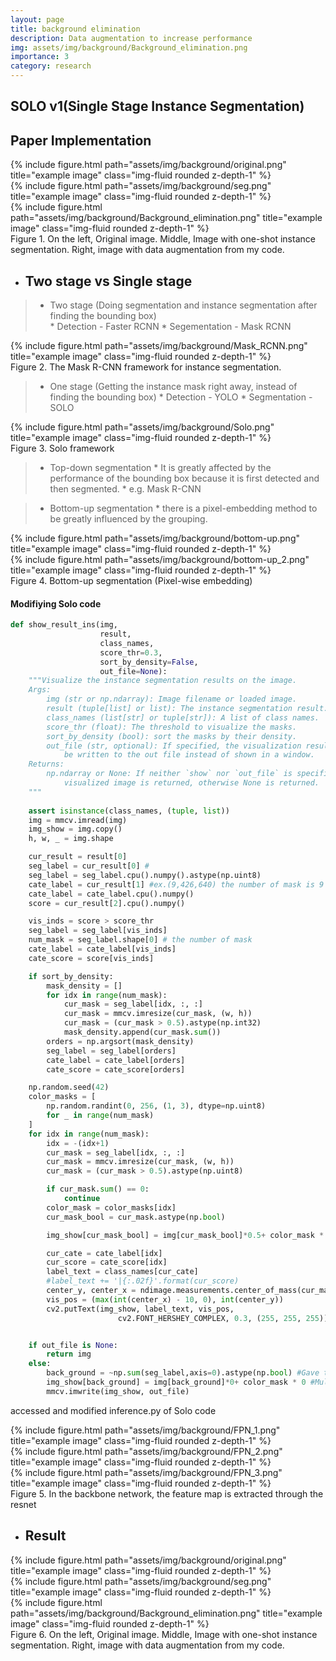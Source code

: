 ```yaml
---
layout: page
title: background elimination
description: Data augmentation to increase performance
img: assets/img/background/Background_elimination.png
importance: 3
category: research
---
```


## SOLO v1(Single Stage Instance Segmentation) 
## Paper Implementation  
<div class="row">
    <div class="col-sm mt-3 mt-md-0">
        {% include figure.html path="assets/img/background/original.png" title="example image" class="img-fluid rounded z-depth-1" %}
    </div>
    <div class="col-sm mt-3 mt-md-0">
        {% include figure.html path="assets/img/background/seg.png" title="example image" class="img-fluid rounded z-depth-1" %}
    </div>
    <div class="col-sm mt-3 mt-md-0">
        {% include figure.html path="assets/img/background/Background_elimination.png" title="example image" class="img-fluid rounded z-depth-1" %}
    </div>
</div>
<div class="caption">
    Figure 1. On the left, Original image. Middle, Image with one-shot instance segmentation. Right, image with data augmentation from my code.  
</div>


* ## Two stage vs Single stage
  


> * Two stage (Doing segmentation and instance segmentation after finding the bounding box)  
    * Detection - Faster RCNN
    * Segementation - Mask RCNN  

<div class="row">
    <div class="col-sm - 3 mt mt-md-0">
        {% include figure.html path="assets/img/background/Mask_RCNN.png" title="example image" class="img-fluid rounded z-depth-1" %}
    </div>
</div>
<div class="caption">
    Figure 2. The Mask R-CNN framework for instance segmentation.
</div>      

> * One stage (Getting the instance mask right away, instead of finding the bounding box)
    * Detection - YOLO
    * Segmentation - SOLO  

<div class="row">
    <div class="col-sm mt-3 mt-md-0">
        {% include figure.html path="assets/img/background/Solo.png" title="example image" class="img-fluid rounded z-depth-1" %}
    </div>
</div>
<div class="caption">
    Figure 3. Solo framework
</div>     


> * Top-down segmentation 
    * It is greatly affected by the performance of the bounding box because it is first detected and then segmented.
    * e.g. Mask R-CNN
    
> * Bottom-up segmentation
    * there is a pixel-embedding method to be greatly influenced by the grouping. 
    
<div class="row justify-content-sm-center">
    <div class="col-sm mt-3 mt-md-0">
        {% include figure.html path="assets/img/background/bottom-up.png" title="example image" class="img-fluid rounded z-depth-1" %}
    </div>
    <div class="col-sm-7 mt-3 mt-md-0">
        {% include figure.html path="assets/img/background/bottom-up_2.png" title="example image" class="img-fluid rounded z-depth-1" %}
    </div>
</div>
<div class="caption">
    Figure 4. Bottom-up segmentation (Pixel-wise embedding)
</div>  

#### Modifiying Solo code 



```python
def show_result_ins(img,
                    result,
                    class_names,
                    score_thr=0.3,
                    sort_by_density=False,
                    out_file=None):
    """Visualize the instance segmentation results on the image.
    Args:
        img (str or np.ndarray): Image filename or loaded image.
        result (tuple[list] or list): The instance segmentation result.
        class_names (list[str] or tuple[str]): A list of class names.
        score_thr (float): The threshold to visualize the masks.
        sort_by_density (bool): sort the masks by their density.
        out_file (str, optional): If specified, the visualization result will
            be written to the out file instead of shown in a window.
    Returns:
        np.ndarray or None: If neither `show` nor `out_file` is specified, the
            visualized image is returned, otherwise None is returned.
    """
    
    assert isinstance(class_names, (tuple, list))
    img = mmcv.imread(img)
    img_show = img.copy()
    h, w, _ = img.shape

    cur_result = result[0]
    seg_label = cur_result[0] #
    seg_label = seg_label.cpu().numpy().astype(np.uint8)
    cate_label = cur_result[1] #ex.(9,426,640) the number of mask is 9
    cate_label = cate_label.cpu().numpy()
    score = cur_result[2].cpu().numpy()

    vis_inds = score > score_thr
    seg_label = seg_label[vis_inds]
    num_mask = seg_label.shape[0] # the number of mask
    cate_label = cate_label[vis_inds]
    cate_score = score[vis_inds]

    if sort_by_density:
        mask_density = []
        for idx in range(num_mask):
            cur_mask = seg_label[idx, :, :]
            cur_mask = mmcv.imresize(cur_mask, (w, h))
            cur_mask = (cur_mask > 0.5).astype(np.int32)
            mask_density.append(cur_mask.sum())
        orders = np.argsort(mask_density)
        seg_label = seg_label[orders]
        cate_label = cate_label[orders]
        cate_score = cate_score[orders]

    np.random.seed(42)
    color_masks = [
        np.random.randint(0, 256, (1, 3), dtype=np.uint8)
        for _ in range(num_mask)
    ]
    for idx in range(num_mask):
        idx = -(idx+1)
        cur_mask = seg_label[idx, :, :]
        cur_mask = mmcv.imresize(cur_mask, (w, h))
        cur_mask = (cur_mask > 0.5).astype(np.uint8)

        if cur_mask.sum() == 0:
            continue
        color_mask = color_masks[idx]
        cur_mask_bool = cur_mask.astype(np.bool)

        img_show[cur_mask_bool] = img[cur_mask_bool]*0.5+ color_mask * 0.5 #instance segmentation ->  colorizing

        cur_cate = cate_label[idx]
        cur_score = cate_score[idx]
        label_text = class_names[cur_cate]
        #label_text += '|{:.02f}'.format(cur_score)
        center_y, center_x = ndimage.measurements.center_of_mass(cur_mask)
        vis_pos = (max(int(center_x) - 10, 0), int(center_y))
        cv2.putText(img_show, label_text, vis_pos,
                        cv2.FONT_HERSHEY_COMPLEX, 0.3, (255, 255, 255))  # green


    if out_file is None:
        return img
    else:
        back_ground = ~np.sum(seg_label,axis=0).astype(np.bool) #Gave the opposite value of segmentation
        img_show[back_ground] = img[back_ground]*0+ color_mask * 0 #Multiplied the background by zero to remove the background
        mmcv.imwrite(img_show, out_file)
```
accessed and modified inference.py of Solo code


<div class="row">
    <div class="col-sm mt-3 mt-md-0">
        {% include figure.html path="assets/img/background/FPN_1.png" title="example image" class="img-fluid rounded z-depth-1" %}
    </div>
    <div class="col-sm mt-3 mt-md-0">
        {% include figure.html path="assets/img/background/FPN_2.png" title="example image" class="img-fluid rounded z-depth-1" %}
    </div>
    <div class="col-sm mt-3 mt-md-0">
        {% include figure.html path="assets/img/background/FPN_3.png" title="example image" class="img-fluid rounded z-depth-1" %}
    </div>
</div>
<div class="caption">
    Figure 5. In the backbone network, the feature map is extracted through the resnet
</div>

* ## Result

<div class="row">
    <div class="col-sm mt-3 mt-md-0">
        {% include figure.html path="assets/img/background/original.png" title="example image" class="img-fluid rounded z-depth-1" %}
    </div>
    <div class="col-sm mt-3 mt-md-0">
        {% include figure.html path="assets/img/background/seg.png" title="example image" class="img-fluid rounded z-depth-1" %}
    </div>
    <div class="col-sm mt-3 mt-md-0">
        {% include figure.html path="assets/img/background/Background_elimination.png" title="example image" class="img-fluid rounded z-depth-1" %}
    </div>
</div>
<div class="caption">
    Figure 6. On the left, Original image. Middle, Image with one-shot instance segmentation. Right, image with data augmentation from my code.
</div>
